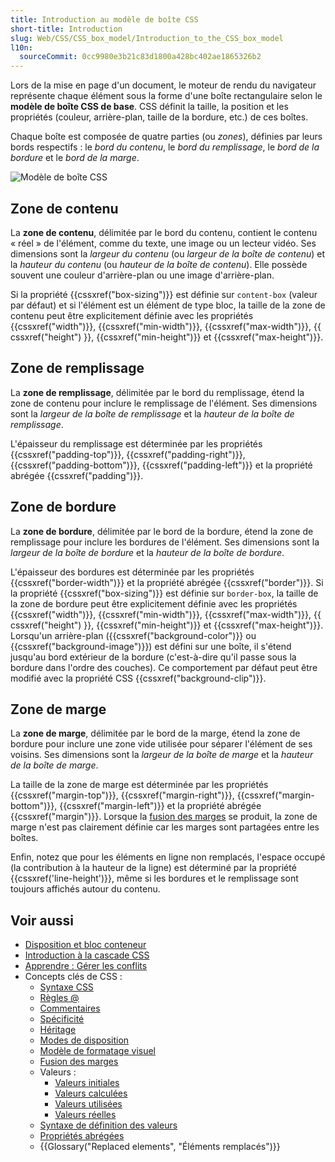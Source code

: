 ```yaml
---
title: Introduction au modèle de boîte CSS
short-title: Introduction
slug: Web/CSS/CSS_box_model/Introduction_to_the_CSS_box_model
l10n:
  sourceCommit: 0cc9980e3b21c83d1800a428bc402ae1865326b2
---
```


Lors de la mise en page d'un document, le moteur de rendu du navigateur représente chaque élément sous la forme d'une boîte rectangulaire selon le **modèle de boîte CSS de base**. CSS définit la taille, la position et les propriétés (couleur, arrière-plan, taille de la bordure, etc.) de ces boîtes.

Chaque boîte est composée de quatre parties (ou _zones_), définies par leurs bords respectifs&nbsp;: le _bord du contenu_, le _bord du remplissage_, le _bord de la bordure_ et le _bord de la marge_.

![Modèle de boîte CSS](boxmodel.png)

## Zone de contenu

La **zone de contenu**, délimitée par le bord du contenu, contient le contenu «&nbsp;réel&nbsp;» de l'élément, comme du texte, une image ou un lecteur vidéo. Ses dimensions sont la _largeur du contenu_ (ou _largeur de la boîte de contenu_) et la _hauteur du contenu_ (ou _hauteur de la boîte de contenu_). Elle possède souvent une couleur d'arrière-plan ou une image d'arrière-plan.

Si la propriété {{cssxref("box-sizing")}} est définie sur `content-box` (valeur par défaut) et si l'élément est un élément de type bloc, la taille de la zone de contenu peut être explicitement définie avec les propriétés {{cssxref("width")}}, {{cssxref("min-width")}}, {{cssxref("max-width")}}, {{ cssxref("height") }}, {{cssxref("min-height")}} et {{cssxref("max-height")}}.

## Zone de remplissage

La **zone de remplissage**, délimitée par le bord du remplissage, étend la zone de contenu pour inclure le remplissage de l'élément. Ses dimensions sont la _largeur de la boîte de remplissage_ et la _hauteur de la boîte de remplissage_.

L'épaisseur du remplissage est déterminée par les propriétés {{cssxref("padding-top")}}, {{cssxref("padding-right")}}, {{cssxref("padding-bottom")}}, {{cssxref("padding-left")}} et la propriété abrégée {{cssxref("padding")}}.

## Zone de bordure

La **zone de bordure**, délimitée par le bord de la bordure, étend la zone de remplissage pour inclure les bordures de l'élément. Ses dimensions sont la _largeur de la boîte de bordure_ et la _hauteur de la boîte de bordure_.

L'épaisseur des bordures est déterminée par les propriétés {{cssxref("border-width")}} et la propriété abrégée {{cssxref("border")}}. Si la propriété {{cssxref("box-sizing")}} est définie sur `border-box`, la taille de la zone de bordure peut être explicitement définie avec les propriétés {{cssxref("width")}}, {{cssxref("min-width")}}, {{cssxref("max-width")}}, {{ cssxref("height") }}, {{cssxref("min-height")}} et {{cssxref("max-height")}}. Lorsqu'un arrière-plan ({{cssxref("background-color")}} ou {{cssxref("background-image")}}) est défini sur une boîte, il s'étend jusqu'au bord extérieur de la bordure (c'est-à-dire qu'il passe sous la bordure dans l'ordre des couches). Ce comportement par défaut peut être modifié avec la propriété CSS {{cssxref("background-clip")}}.

## Zone de marge

La **zone de marge**, délimitée par le bord de la marge, étend la zone de bordure pour inclure une zone vide utilisée pour séparer l'élément de ses voisins. Ses dimensions sont la _largeur de la boîte de marge_ et la _hauteur de la boîte de marge_.

La taille de la zone de marge est déterminée par les propriétés {{cssxref("margin-top")}}, {{cssxref("margin-right")}}, {{cssxref("margin-bottom")}}, {{cssxref("margin-left")}} et la propriété abrégée {{cssxref("margin")}}. Lorsque la [fusion des marges](/fr/docs/Web/CSS/CSS_box_model/Mastering_margin_collapsing) se produit, la zone de marge n'est pas clairement définie car les marges sont partagées entre les boîtes.

Enfin, notez que pour les éléments en ligne non remplacés, l'espace occupé (la contribution à la hauteur de la ligne) est déterminé par la propriété {{cssxref('line-height')}}, même si les bordures et le remplissage sont toujours affichés autour du contenu.

## Voir aussi

- [Disposition et bloc conteneur](/fr/docs/Web/CSS/CSS_display/Containing_block)
- [Introduction à la cascade CSS](/fr/docs/Web/CSS/CSS_cascade/Cascade)
- [Apprendre&nbsp;: Gérer les conflits](/fr/docs/Learn_web_development/Core/Styling_basics/Handling_conflicts)
- Concepts clés de CSS&nbsp;:
  - [Syntaxe CSS](/fr/docs/Web/CSS/CSS_syntax/Syntax)
  - [Règles @](/fr/docs/Web/CSS/CSS_syntax/At-rule)
  - [Commentaires](/fr/docs/Web/CSS/CSS_syntax/Comments)
  - [Spécificité](/fr/docs/Web/CSS/CSS_cascade/Specificity)
  - [Héritage](/fr/docs/Web/CSS/CSS_cascade/Inheritance)
  - [Modes de disposition](/fr/docs/Glossary/Layout_mode)
  - [Modèle de formatage visuel](/fr/docs/Web/CSS/CSS_display/Visual_formatting_model)
  - [Fusion des marges](/fr/docs/Web/CSS/CSS_box_model/Mastering_margin_collapsing)
  - Valeurs&nbsp;:
    - [Valeurs initiales](/fr/docs/Web/CSS/CSS_cascade/Value_processing#valeur_initiale)
    - [Valeurs calculées](/fr/docs/Web/CSS/CSS_cascade/Value_processing#valeur_calculée)
    - [Valeurs utilisées](/fr/docs/Web/CSS/CSS_cascade/Value_processing#valeur_utilisée)
    - [Valeurs réelles](/fr/docs/Web/CSS/CSS_cascade/Value_processing#valeur_réelle)
  - [Syntaxe de définition des valeurs](/fr/docs/Web/CSS/CSS_Values_and_Units/Value_definition_syntax)
  - [Propriétés abrégées](/fr/docs/Web/CSS/CSS_cascade/Shorthand_properties)
  - {{Glossary("Replaced elements", "Éléments remplacés")}}

